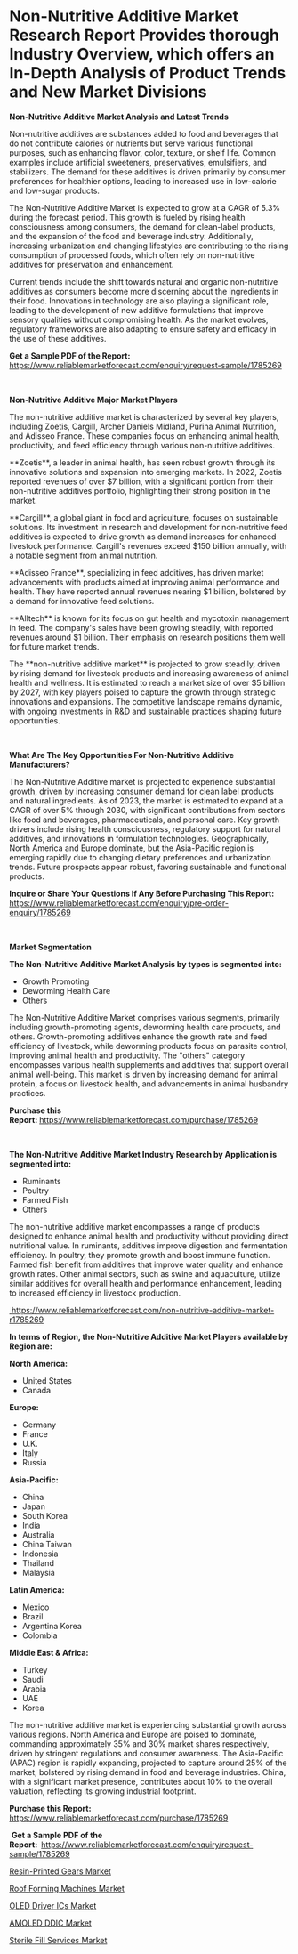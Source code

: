 <p><h1>Non-Nutritive Additive Market Research Report Provides thorough Industry Overview, which offers an In-Depth Analysis of Product Trends and New Market Divisions</h1></p><p><strong>Non-Nutritive Additive Market Analysis and Latest Trends</strong></p>
<p><p>Non-nutritive additives are substances added to food and beverages that do not contribute calories or nutrients but serve various functional purposes, such as enhancing flavor, color, texture, or shelf life. Common examples include artificial sweeteners, preservatives, emulsifiers, and stabilizers. The demand for these additives is driven primarily by consumer preferences for healthier options, leading to increased use in low-calorie and low-sugar products.</p><p>The Non-Nutritive Additive Market is expected to grow at a CAGR of 5.3% during the forecast period. This growth is fueled by rising health consciousness among consumers, the demand for clean-label products, and the expansion of the food and beverage industry. Additionally, increasing urbanization and changing lifestyles are contributing to the rising consumption of processed foods, which often rely on non-nutritive additives for preservation and enhancement.</p><p>Current trends include the shift towards natural and organic non-nutritive additives as consumers become more discerning about the ingredients in their food. Innovations in technology are also playing a significant role, leading to the development of new additive formulations that improve sensory qualities without compromising health. As the market evolves, regulatory frameworks are also adapting to ensure safety and efficacy in the use of these additives.</p></p>
<p><strong>Get a Sample PDF of the Report:&nbsp;</strong> <a href="https://www.reliablemarketforecast.com/enquiry/request-sample/1785269?utm_campaign=1108&utm_medium=2&utm_source=Github&utm_content=ia&utm_term=25032025&utm_id=non-nutritive-additive">https://www.reliablemarketforecast.com/enquiry/request-sample/1785269</a></p>
<p>&nbsp;</p>
<p><strong>Non-Nutritive Additive Major Market Players</strong></p>
<p><p>The non-nutritive additive market is characterized by several key players, including Zoetis, Cargill, Archer Daniels Midland, Purina Animal Nutrition, and Adisseo France. These companies focus on enhancing animal health, productivity, and feed efficiency through various non-nutritive additives.</p><p>**Zoetis**, a leader in animal health, has seen robust growth through its innovative solutions and expansion into emerging markets. In 2022, Zoetis reported revenues of over $7 billion, with a significant portion from their non-nutritive additives portfolio, highlighting their strong position in the market.</p><p>**Cargill**, a global giant in food and agriculture, focuses on sustainable solutions. Its investment in research and development for non-nutritive feed additives is expected to drive growth as demand increases for enhanced livestock performance. Cargill's revenues exceed $150 billion annually, with a notable segment from animal nutrition.</p><p>**Adisseo France**, specializing in feed additives, has driven market advancements with products aimed at improving animal performance and health. They have reported annual revenues nearing $1 billion, bolstered by a demand for innovative feed solutions.</p><p>**Alltech** is known for its focus on gut health and mycotoxin management in feed. The company's sales have been growing steadily, with reported revenues around $1 billion. Their emphasis on research positions them well for future market trends.</p><p>The **non-nutritive additive market** is projected to grow steadily, driven by rising demand for livestock products and increasing awareness of animal health and wellness. It is estimated to reach a market size of over $5 billion by 2027, with key players poised to capture the growth through strategic innovations and expansions. The competitive landscape remains dynamic, with ongoing investments in R&D and sustainable practices shaping future opportunities.</p></p>
<p>&nbsp;</p>
<p><strong>What Are The Key Opportunities For Non-Nutritive Additive Manufacturers?</strong></p>
<p><p>The Non-Nutritive Additive market is projected to experience substantial growth, driven by increasing consumer demand for clean label products and natural ingredients. As of 2023, the market is estimated to expand at a CAGR of over 5% through 2030, with significant contributions from sectors like food and beverages, pharmaceuticals, and personal care. Key growth drivers include rising health consciousness, regulatory support for natural additives, and innovations in formulation technologies. Geographically, North America and Europe dominate, but the Asia-Pacific region is emerging rapidly due to changing dietary preferences and urbanization trends. Future prospects appear robust, favoring sustainable and functional products.</p></p>
<p><strong>Inquire or Share Your Questions If Any Before Purchasing This Report:</strong> <a href="https://www.reliablemarketforecast.com/enquiry/pre-order-enquiry/1785269?utm_campaign=1108&utm_medium=2&utm_source=Github&utm_content=ia&utm_term=25032025&utm_id=non-nutritive-additive">https://www.reliablemarketforecast.com/enquiry/pre-order-enquiry/1785269</a></p>
<p>&nbsp;</p>
<p><strong>Market Segmentation</strong></p>
<p><strong>The Non-Nutritive Additive Market Analysis by types is segmented into:</strong></p>
<p><ul><li>Growth Promoting</li><li>Deworming Health Care</li><li>Others</li></ul></p>
<p><p>The Non-Nutritive Additive Market comprises various segments, primarily including growth-promoting agents, deworming health care products, and others. Growth-promoting additives enhance the growth rate and feed efficiency of livestock, while deworming products focus on parasite control, improving animal health and productivity. The "others" category encompasses various health supplements and additives that support overall animal well-being. This market is driven by increasing demand for animal protein, a focus on livestock health, and advancements in animal husbandry practices.</p></p>
<p><strong>Purchase this Report:&nbsp;</strong><a href="https://www.reliablemarketforecast.com/purchase/1785269?utm_campaign=1108&utm_medium=2&utm_source=Github&utm_content=ia&utm_term=25032025&utm_id=non-nutritive-additive">https://www.reliablemarketforecast.com/purchase/1785269</a></p>
<p>&nbsp;</p>
<p><strong>The Non-Nutritive Additive Market Industry Research by Application is segmented into:</strong></p>
<p><ul><li>Ruminants</li><li>Poultry</li><li>Farmed Fish</li><li>Others</li></ul></p>
<p><p>The non-nutritive additive market encompasses a range of products designed to enhance animal health and productivity without providing direct nutritional value. In ruminants, additives improve digestion and fermentation efficiency. In poultry, they promote growth and boost immune function. Farmed fish benefit from additives that improve water quality and enhance growth rates. Other animal sectors, such as swine and aquaculture, utilize similar additives for overall health and performance enhancement, leading to increased efficiency in livestock production.</p></p>
<p><a href="https://www.reliablemarketforecast.com/non-nutritive-additive-market-r1785269?utm_campaign=1108&utm_medium=2&utm_source=Github&utm_content=ia&utm_term=25032025&utm_id=non-nutritive-additive">&nbsp;https://www.reliablemarketforecast.com/non-nutritive-additive-market-r1785269</a></p>
<p><strong>In terms of Region, the Non-Nutritive Additive Market Players available by Region are:</strong></p>
<p>
    <p> <strong> North America: </strong>
        <ul>
            <li>United States</li>
            <li>Canada</li>
        </ul>
        </p> 
    <p> <strong> Europe: </strong>
        <ul>
            <li>Germany</li>
            <li>France</li>
            <li>U.K.</li>
            <li>Italy</li>
            <li>Russia</li>
        </ul>
        </p> 
    <p> <strong> Asia-Pacific: </strong>
        <ul>
            <li>China</li>
            <li>Japan</li>
            <li>South Korea</li>
            <li>India</li>
            <li>Australia</li>
            <li>China Taiwan</li>
            <li>Indonesia</li>
            <li>Thailand</li>
            <li>Malaysia</li>
        </ul>
        </p> 
    <p> <strong> Latin America: </strong>
        <ul>
            <li>Mexico</li>
            <li>Brazil</li>
            <li>Argentina Korea</li>
            <li>Colombia</li>
        </ul>
        </p> 
    <p> <strong> Middle East & Africa: </strong>
        <ul>
            <li>Turkey</li>
            <li>Saudi</li>
            <li>Arabia</li>
            <li>UAE</li>
            <li>Korea</li>
        </ul>
    </p>
    </p>
<p><p>The non-nutritive additive market is experiencing substantial growth across various regions. North America and Europe are poised to dominate, commanding approximately 35% and 30% market shares respectively, driven by stringent regulations and consumer awareness. The Asia-Pacific (APAC) region is rapidly expanding, projected to capture around 25% of the market, bolstered by rising demand in food and beverage industries. China, with a significant market presence, contributes about 10% to the overall valuation, reflecting its growing industrial footprint.</p></p>
<p><strong>Purchase this Report: </strong><a href="https://www.reliablemarketforecast.com/purchase/1785269?utm_campaign=1108&utm_medium=2&utm_source=Github&utm_content=ia&utm_term=25032025&utm_id=non-nutritive-additive">https://www.reliablemarketforecast.com/purchase/1785269</a></p>
<p>&nbsp;<strong>Get a Sample PDF of the Report:&nbsp;&nbsp;</strong><a href="https://www.reliablemarketforecast.com/enquiry/request-sample/1785269?utm_campaign=1108&utm_medium=2&utm_source=Github&utm_content=ia&utm_term=25032025&utm_id=non-nutritive-additive">https://www.reliablemarketforecast.com/enquiry/request-sample/1785269</a></p>
<p><strong></strong></p>
<p><p><a href="https://github.com/geresalgieaz/Market-Research-Report-List-1/blob/main/resin-printed-gears-market.md?utm_campaign=1108&utm_medium=2&utm_source=Github&utm_content=ia&utm_term=25032025&utm_id=non-nutritive-additive">Resin-Printed Gears Market</a></p><p><a href="https://github.com/ceranamaduvq/Market-Research-Report-List-1/blob/main/roof-forming-machines-market.md?utm_campaign=1108&utm_medium=2&utm_source=Github&utm_content=ia&utm_term=25032025&utm_id=non-nutritive-additive">Roof Forming Machines Market</a></p><p><a href="https://github.com/sibellanikmn/Market-Research-Report-List-1/blob/main/oled-driver-ics-market.md?utm_campaign=1108&utm_medium=2&utm_source=Github&utm_content=ia&utm_term=25032025&utm_id=non-nutritive-additive">OLED Driver ICs Market</a></p><p><a href="https://github.com/heeildannas/Market-Research-Report-List-1/blob/main/amoled-ddic-market.md?utm_campaign=1108&utm_medium=2&utm_source=Github&utm_content=ia&utm_term=25032025&utm_id=non-nutritive-additive">AMOLED DDIC Market</a></p><p><a href="https://github.com/dickstoscopg/Market-Research-Report-List-1/blob/main/sterile-fill-services-market.md?utm_campaign=1108&utm_medium=2&utm_source=Github&utm_content=ia&utm_term=25032025&utm_id=non-nutritive-additive">Sterile Fill Services Market</a></p></p>